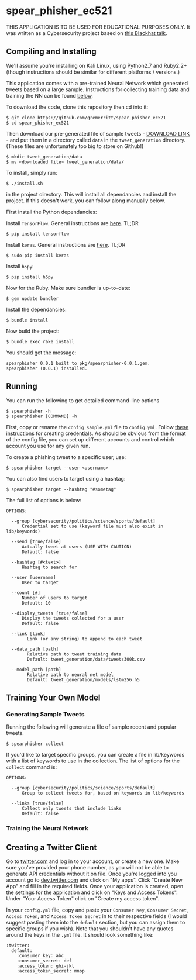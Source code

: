 # spear_phisher_ec521

THIS APPLICATION IS TO BE USED FOR EDUCATIONAL PURPOSES ONLY. It was written as a Cybersecurity project based on [this Blackhat talk](https://www.blackhat.com/docs/us-16/materials/us-16-Seymour-Tully-Weaponizing-Data-Science-For-Social-Engineering-Automated-E2E-Spear-Phishing-On-Twitter.pdf).

## Compiling and Installing

We'll assume you're installing on Kali Linux, using Python2.7 and Ruby2.2+ (though instructions should be similar for different platforms / versions.)

This application comes with a pre-trained Neural Network which generated tweets based on a large sample. Instructions for collecting training data and training the NN can be found [below](#TrainingYourOwnModel).

To download the code, clone this repository then cd into it:

    $ git clone https://github.com/gremerritt/spear_phisher_ec521
    $ cd spear_phisher_ec521

Then download our pre-generated file of sample tweets - [DOWNLOAD LINK](https://www.dropbox.com/s/w5uoq5k1l8unka6/tweets300k.csv?dl=1) - and put them in a directory called `data` in the `tweet_generation` directory. (These files are unfortunately too big to store on Github!)

    $ mkdir tweet_generation/data
    $ mv <downloaded file> tweet_generation/data/

To install, simply run:

    $ ./install.sh

in the project directory. This will install all dependancies and install the project. If this doesn't work, you can follow along manually below.

First install the Python dependancies:

Install `TensorFlow`. General instructions are [here](https://www.tensorflow.org/versions/r0.12/get_started/os_setup.html). TL;DR

    $ pip install tensorflow

Install `keras`. General instructions are [here](https://github.com/fchollet/keras#Installation). TL;DR

    $ sudo pip install keras

Install `h5py`:

    $ pip install h5py

Now for the Ruby. Make sure bundler is up-to-date:

    $ gem update bundler

Install the dependancies:

    $ bundle install

Now build the project:

    $ bundle exec rake install

You should get the message:

    spearphisher 0.0.1 built to pkg/spearphisher-0.0.1.gem.
    spearphisher (0.0.1) installed.

## Running

You can run the following to get detailed command-line options

    $ spearphisher -h
    $ spearphisher [COMMAND] -h

First, copy or rename the `config_sample.yml` file to `config.yml`. Follow [these instructions](#CreateATwitterClient) for creating credentials. As should be obvious from the format of the config file, you can set up different accounts and control which account you use for any given run.

To create a phishing tweet to a specific user, use:

    $ spearphisher target --user <username>

You can also find users to target using a hashtag:

    $ spearphisher target --hashtag "#sometag"

The full list of options is below:

    OPTIONS:

      --group [cybersecurity/politics/science/sports/default]
          Credential set to use (keyword file must also exist in lib/keywords)

      --send [true/false]
          Actually tweet at users (USE WITH CAUTION)
          Default: false

      --hashtag [#<text>]
          Hashtag to search for

      --user [username]
          User to target

      --count [#]
          Number of users to target
          Default: 10

      --display_tweets [true/false]
          Display the tweets collected for a user
          Default: false

      --link [link]
            Link (or any string) to append to each tweet

      --data_path [path]
            Relative path to tweet training data
            Default: tweet_generation/data/tweets300k.csv

      --model_path [path]
            Relative path to neural net model
            Default: tweet_generation/models/lstm256.h5


<a name="TrainingYourOwnModel"></a>
## Training Your Own Model

### Generating Sample Tweets

Running the following will generate a file of sample recent and popular tweets.

    $ spearphisher collect

If you'd like to target specific groups, you can create a file in lib/keywords with a list of keywords to use in the collection. The list of options for the `collect` command is:

    OPTIONS:

      --group [cybersecurity/politics/science/sports/default]
          Group to collect tweets for, based on keywords in lib/keywords

      --links [true/false]
          Collect only tweets that include links
          Default: false

### Training the Neural Network

<a name="CreateATwitterClient"></a>
## Creating a Twitter Client

Go to [twitter.com](https://twitter.com) and log in to your account, or create a new one. Make sure you've provided your phone number, as you will not be able to generate API credentials without it on file. Once you're logged into you account go to [dev.twitter.com](https://dev.twitter.com) and click on "My apps". Click "Create New App" and fill in the required fields. Once your application is created, open the settings for the application and click on "Keys and Access Tokens". Under "Your Access Token" click on "Create my access token".

In your `config.yml` file, copy and paste your `Consumer Key`, `Consumer Secret`, `Access Token`, and `Access Token Secret` in to their respective fields (I would suggest pasting them into the `default` section, but you can assign them to specific groups if you wish). Note that you shouldn't have any quotes around the keys in the `.yml` file. It should look something like:

    :twitter:
      default:
        :consumer_key: abc
        :consumer_secret: def
        :access_token: ghi-jkl
        :access_token_secret: mnop
